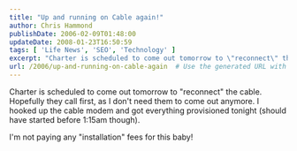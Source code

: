 ```yaml
---
title: "Up and running on Cable again!"
author: Chris Hammond
publishDate: 2006-02-09T01:48:00
updateDate: 2008-01-23T16:50:59
tags: [ 'Life News', 'SEO', 'Technology' ]
excerpt: "Charter is scheduled to come out tomorrow to \"reconnect\" the cable. Hopefully they call first, as I don't need them to come out anymore. I hooked up the cable modem and got everything provisioned tonight (should have started before 1:15am though).  I'm not paying any \"installation\" fees for this..."
url: /2006/up-and-running-on-cable-again  # Use the generated URL with year
---
```

<P>Charter is scheduled to come out tomorrow to "reconnect" the cable. Hopefully they call first, as I don't need them to come out anymore. I hooked up the cable modem and got everything provisioned tonight (should have started before 1:15am though). </P> <P>I'm not paying any "installation" fees for this baby!</P>
